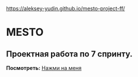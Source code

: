 https://aleksey-yudin.github.io/mesto-project-ff/

# MESTO
## Проектная работа по 7 спринту.

**Посмотреть:** [Нажми на меня](https://aleksey-yudin.github.io/mesto-project-ff/)

